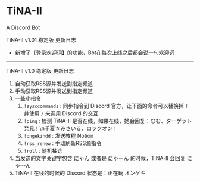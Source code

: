 # TiNA-II
A Discord Bot

TiNA-II v1.01 稳定版 更新日志

- 新增了【登录欢迎词】的功能，Bot在每次上线之后都会说一句欢迎词

---

TiNA-II v1.0 稳定版 更新日志

1. 自动获取RSS源并发送到指定频道
2. 手动获取RSS源并发送到指定频道
3. 一些小指令
   1. `!sysccommands` : 同步指令到 Discord 官方，让下面的命令可以替换掉 `!` 并使用 `/` 来调用 Discord 的交互
   2. `!ping` : 检测 TiNA-II 是否在线，如果在线，她会回复：むむ、ターゲット発見！\n千夏☆みさいる、ロックオン！
   3. `!ongekihdd` : 发送教程 Notion 
   4. `!rss_renew` : 手动刷新RSS源指令
   5. `!roll` : 随机抽选
4. 当发送的文字关键字包含 にゃん 或者是 にゃーん 的时候，TiNA-II 会回复 にゃ～ん
5. TiNA-II 在线的时候的 Discord 状态是：正在玩 オンゲキ
